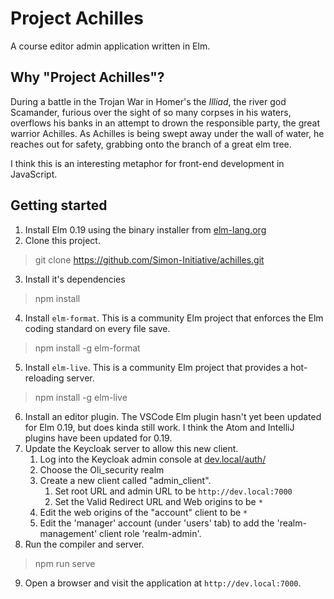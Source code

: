 # Project Achilles

A course editor admin application written in Elm.

## Why "Project Achilles"?

During a battle in the Trojan War in Homer's the  *Illiad*, the river 
god Scamander, furious over the sight of so many corpses in his waters, overflows
his banks in an attempt to drown the responsible party, the
great warrior Achilles.  As Achilles is being swept away under the 
wall of water, he reaches out for safety, grabbing onto the branch of a great elm tree.

I think this is an interesting metaphor for front-end development in JavaScript.

## Getting started

1. Install Elm 0.19 using the binary installer from [elm-lang.org](http://elm-lang.org)
2. Clone this project.
> git clone https://github.com/Simon-Initiative/achilles.git
3. Install it's dependencies
> npm install
4. Install `elm-format`. This is a community Elm project that enforces the Elm coding
standard on every file save.
> npm install -g elm-format
5. Install `elm-live`. This is a community Elm project that provides a hot-reloading server.
> npm install -g elm-live
6. Install an editor plugin.  The VSCode Elm plugin hasn't yet been updated for Elm 0.19, but
does kinda still work.  I think the Atom and IntelliJ plugins have been updated for 0.19.
7. Update the Keycloak server to allow this new client.
   1. Log into the Keycloak admin console at [dev.local/auth/](http://dev.local/auth/)
   2. Choose the Oli_security realm
   3. Create a new client called "admin_client".
      1. Set root URL and admin URL to be `http://dev.local:7000`
      2. Set the Valid Redirect URL and Web origins to be `*`
   4. Edit the web origins of the "account" client to be `*`
   5. Edit the 'manager' account (under 'users' tab) to add the 'realm-management' client role 'realm-admin'.
8. Run the compiler and server.
> npm run serve
9. Open a browser and visit the application at `http://dev.local:7000`.
